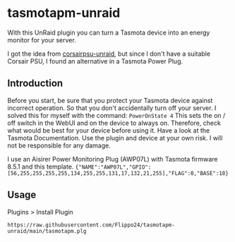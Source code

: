 # tasmotapm-unraid

With this UnRaid plugin you can turn a Tasmota device into an energy monitor for your server.

I got the idea from [corsairpsu-unraid](https://github.com/CyanLabs/corsairpsu-unraid), but since I don't have a suitable Corsair PSU, I found an alternative in a Tasmota Power Plug.

## Introduction

Before you start, be sure that you protect your Tasmota device against incorrect operation. So that you don't accidentally turn off your server. I solved this for myself with the command: `PowerOnState 4` This sets the on / off switch in the WebUI and on the device to always on. Therefore, check what would be best for your device before using it. Have a look at the Tasmota Documentation. Use the plugin and device at your own risk. I will not be responsible for any damage.

I use an Aisirer Power Monitoring Plug (AWP07L) with Tasmota firmware 8.5.1 and this template. 
`{"NAME":"AWP07L","GPIO":[56,255,255,255,255,134,255,255,131,17,132,21,255],"FLAG":0,"BASE":18}`

## Usage

Plugins > Install Plugin
```
https://raw.githubusercontent.com/Flippo24/tasmotapm-unraid/main/tasmotapm.plg
```
